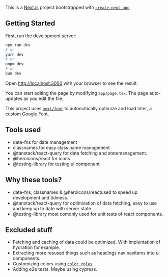 This is a [Next.js](https://nextjs.org/) project bootstrapped with [`create-next-app`](https://github.com/vercel/next.js/tree/canary/packages/create-next-app).

## Getting Started

First, run the development server:

```bash
npm run dev
# or
yarn dev
# or
pnpm dev
# or
bun dev
```

Open [http://localhost:3000](http://localhost:3000) with your browser to see the result.

You can start editing the page by modifying `app/page.tsx`. The page auto-updates as you edit the file.

This project uses [`next/font`](https://nextjs.org/docs/basic-features/font-optimization) to automatically optimize and load Inter, a custom Google Font.

## Tools used

- date-fns for date management
- classnames for easy class name management
- @tanstack/react-query for data fetching and statemanagement.
- @heroicons/react for icons
- @testing-library for testing ui component

## Why these tools?

- date-fns, classnames & @heroicons/reactused to speed up development and tidiness.
- @tanstack/react-query for optimisation of data fetching, easy to use and keep up to date with server state.
- @testing-library most comonly used for unit tests of react components.

## Excluded stuff

- Fetching and caching of data could be optimized. With implentation of hydration for example.
- Extracting more resused things such as headings nav navitems into ui components.
- Customizing colors using [`color roles`](https://m3.material.io/styles/color/roles).
- Adding e2e tests. Maybe using cypress.
